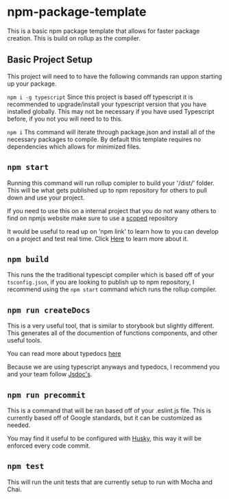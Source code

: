 # npm-package-template
This is a basic npm package template that allows for faster package creation. This is build on rollup as the compiler.

## Basic Project Setup
This project will need to to have the following commands ran uppon starting up your package.

`npm i -g typescript`
Since this project is based off typescript it is recommended to upgrade/install your typescript version that you have installed globally. This may not be necessary if you have used Typescript before, if you not you will need to to this.

`npm i`
Ths command will iterate through package.json and install all of the necessary packages to compile. By default this template requires no dependencies which allows for minimized files.

## `npm start`
Running this command will run rollup comipler to build your '/dist/' folder. This will be what gets published up to npm repository for others to pull down and use your project.

If you need to use this on a internal project that you do not wany others to find on npmjs website make sure to use a <a href='https://docs.npmjs.com/cli/v7/using-npm/scope' target="_blank">scoped</a> repository

It would be useful to read up on 'npm link' to learn how to you can develop on a project and test real time. Click  <a href='https://docs.npmjs.com/cli/v6/commands/npm-link' target='_blank'>Here</a> to learn more about it.

## `npm build`
This runs the the traditional typescipt compiler which is based off of your `tsconfig.json`, if you are looking to publish up to npm repository, I recommend using the `npm start` command which runs the rollup compiler.

## `npm run createDocs`
This is a very useful tool, that is similar to storybook but slightly different. This generates all of the documention of functions components, and other useful tools.

You can read more about typedocs <a href='https://typedoc.org/guides/doccomments/' target='_blank'>here</a></br>

Because we are using typescript anyways and typedocs, I recommend you and your team follow <a href='https://jsdoc.app/' target='_blank'>Jsdoc's</a>.

## `npm run precommit`
This is a command that will be ran based off of your .eslint.js file. This is currently based off of Google standards, but it can be customized as needed. <br/>

You may find it useful to be configured with <a href='https://www.npmjs.com/package/husky' target='_blank'>Husky</a>, this way it will be enforced every code commit.

## `npm test`
This will run the unit tests that are currently setup to run with Mocha and Chai. 